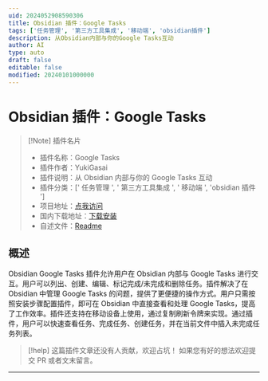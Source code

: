 ```yaml
---
uid: 2024052908590306
title: Obsidian 插件：Google Tasks
tags: ['任务管理', '第三方工具集成', '移动端', 'obsidian插件']
description: 从Obsidian内部与你的Google Tasks互动
author: AI
type: auto
draft: false
editable: false
modified: 20240101000000
---
```


# Obsidian 插件：Google Tasks

> [!Note] 插件名片
> - 插件名称：Google Tasks
> - 插件作者：YukiGasai
> - 插件说明：从 Obsidian 内部与你的 Google Tasks 互动
> - 插件分类：[' 任务管理 ', ' 第三方工具集成 ', ' 移动端 ', 'obsidian 插件 ']
> - 项目地址：[点我访问](https://github.com/YukiGasai/obsidian-google-tasks)
> - 国内下载地址：[下载安装](https://pkmer.cn/products/plugin/pluginMarket/?obsidian-google-tasks)
> - 自述文件：[Readme](https://ghproxy.net/https://raw.githubusercontent.com/YukiGasai/obsidian-google-tasks/master/README.md)

## 概述

Obsidian Google Tasks 插件允许用户在 Obsidian 内部与 Google Tasks 进行交互。用户可以列出、创建、编辑、标记完成/未完成和删除任务。插件解决了在 Obsidian 中管理 Google Tasks 的问题，提供了更便捷的操作方式。用户只需按照安装步骤配置插件，即可在 Obsidian 中直接查看和处理 Google Tasks，提高了工作效率。插件还支持在移动设备上使用，通过复制刷新令牌来实现。通过插件，用户可以快速查看任务、完成任务、创建任务，并在当前文件中插入未完成任务列表。

> [!help]
> 这篇插件文章还没有人贡献，欢迎占坑！
> 如果您有好的想法欢迎提交 PR 或者文末留言。

---



